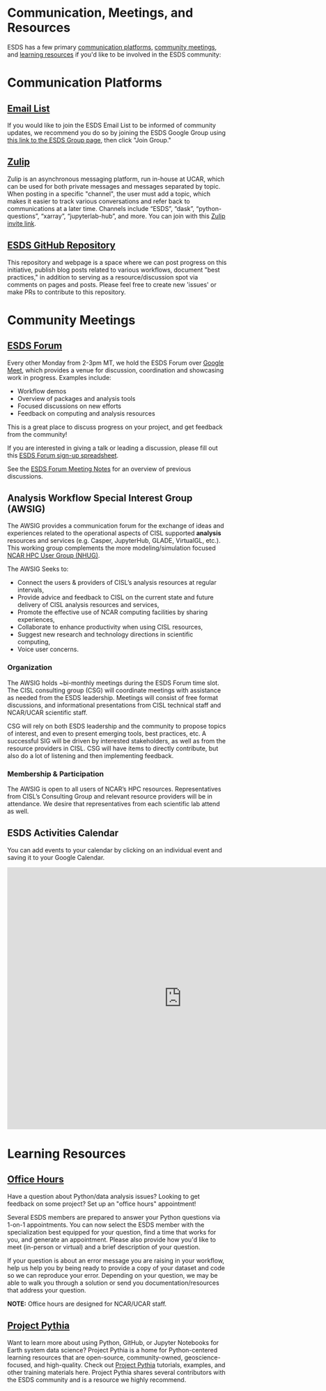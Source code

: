# Communication, Meetings, and Resources

ESDS has a few primary [communication platforms](#communication-platforms), [community meetings](#community-meetings), and [learning resources](#learning-resources) if you'd like to be involved in the ESDS community:

# Communication Platforms

## [Email List](https://groups.google.com/a/ucar.edu/g/esds)

If you would like to join the ESDS Email List to be informed of community updates, we recommend you do so by joining the ESDS Google Group using [this link to the ESDS Group page](https://groups.google.com/a/ucar.edu/g/esds), then click "Join Group."

## [Zulip](https://zulip.ucar.edu/)

Zulip is an asynchronous messaging platform, run in-house at UCAR, which can be used for both private messages and messages separated by topic. When posting in a specific "channel", the user must add a topic, which makes it easier to track various conversations and refer back to communications at a later time. Channels include “ESDS”, “dask”, “python-questions”, “xarray”, “jupyterlab-hub”, and more. You can join with this [Zulip invite link](https://zulip2.cloud.ucar.edu/join/w5kv3jauplyepqndapyos7eh/).

## [ESDS GitHub Repository](https://github.com/ncar/esds)

This repository and webpage is a space where we can post progress on this initiative, publish blog posts related to various workflows, document "best practices," in addition to serving as a resource/discussion spot via comments on pages and posts. Please feel free to create new 'issues' or make PRs to contribute to this repository.

# Community Meetings

## [ESDS Forum](https://docs.google.com/document/d/e/2PACX-1vQeHIGSSz_8A8gZVL87xDjYXEwqB4CkRk85yf0TACb-rVgubjb3ukiulEYuUwHZGVXhgYNpaRC2SNAt/pub)

Every other Monday from 2-3pm MT, we hold the ESDS Forum over [Google Meet](meet.google.com/uya-vqhi-twg), which provides a venue for discussion, coordination and showcasing work in progress. Examples include:

- Workflow demos
- Overview of packages and analysis tools
- Focused discussions on new efforts
- Feedback on computing and analysis resources

This is a great place to discuss progress on your project, and get feedback from the community!

If you are interested in giving a talk or leading a discussion, please fill out this [ESDS Forum sign-up spreadsheet](https://docs.google.com/spreadsheets/d/1Tuv5vwGbjSKdJD5KLT0Zow8WCY0_zt35tTI6EIRGOk4/edit?usp=sharing).

See the [ESDS Forum Meeting Notes](https://docs.google.com/document/d/e/2PACX-1vQeHIGSSz_8A8gZVL87xDjYXEwqB4CkRk85yf0TACb-rVgubjb3ukiulEYuUwHZGVXhgYNpaRC2SNAt/pub) for an overview of previous discussions.

## Analysis Workflow Special Interest Group (AWSIG)

The AWSIG provides a communication forum for the exchange of ideas and experiences related to the operational aspects of CISL supported **analysis** resources and services (e.g. Casper, JupyterHub, GLADE, VirtualGL, etc.). This working group complements the more modeling/simulation focused [NCAR HPC User Group (NHUG)](https://arc.ucar.edu/knowledge_base/70549847).

The AWSIG Seeks to:

- Connect the users & providers of CISL’s analysis resources at regular intervals,
- Provide advice and feedback to CISL on the current state and future delivery of CISL analysis resources and services,
- Promote the effective use of NCAR computing facilities by sharing experiences,
- Collaborate to enhance productivity when using CISL resources,
- Suggest new research and technology directions in scientific computing,
- Voice user concerns.

### Organization

The AWSIG holds ~bi-monthly meetings during the ESDS Forum time slot. The CISL consulting group (CSG) will coordinate meetings with assistance as needed from the ESDS leadership. Meetings will consist of free format discussions, and informational presentations from CISL technical staff and NCAR/UCAR scientific staff.

CSG will rely on both ESDS leadership and the community to propose topics of interest, and even to present emerging tools, best practices, etc. A successful SIG will be driven by interested stakeholders, as well as from the resource providers in CISL. CSG will have items to directly contribute, but also do a lot of listening and then implementing feedback.

### Membership & Participation

The AWSIG is open to all users of NCAR’s HPC resources. Representatives from CISL’s Consulting Group and relevant resource providers will be in attendance. We desire that representatives from each scientific lab attend as well.

## ESDS Activities Calendar

You can add events to your calendar by clicking on an individual event and saving it to your Google Calendar.

<iframe src="https://calendar.google.com/calendar/embed?src=c_nhpphc0mm0mhmpi7mibjh2t5dc%40group.calendar.google.com&ctz=America%2FDenver" style="border: 0" width="800" height="600" frameborder="0" scrolling="no"></iframe>

# Learning Resources

## [Office Hours](office-hours)

Have a question about Python/data analysis issues? Looking to get feedback on some project? Set up an "office hours" appointment!

Several ESDS members are prepared to answer your Python questions via 1-on-1 appointments. You can now select the ESDS member with the specialization best equipped for your question, find a time that works for you, and generate an appointment. Please also provide how you'd like to meet (in-person or virtual) and a brief description of your question.

If your question is about an error message you are raising in your workflow, help us help you by being ready to provide a copy of your dataset and code so we can reproduce your error. Depending on your question, we may be able to walk you through a solution or send you documentation/resources that address your question.

**NOTE:** Office hours are designed for NCAR/UCAR staff.

## [Project Pythia](https://projectpythia.org/)

Want to learn more about using Python, GitHub, or Jupyter Notebooks for Earth system data science? Project Pythia is a home for Python-centered learning resources that are open-source, community-owned, geoscience-focused, and high-quality. Check out [Project Pythia](https://projectpythia.org/) tutorials, examples, and other training materials here. Project Pythia shares several contributors with the ESDS community and is a resource we highly recommend.
